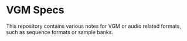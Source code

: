 VGM Specs
=========
This repository contains various notes for VGM or audio related formats, such as sequence formats or sample banks.